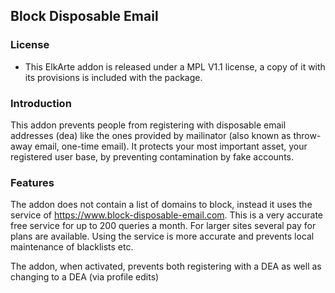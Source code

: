 ## Block Disposable Email

### License
 - This ElkArte addon is released under a MPL V1.1 license, a copy of it with its provisions is included with the package.

### Introduction
This addon prevents people from registering with disposable email addresses (dea) like the ones provided by mailinator (also known as throw-away email, one-time email). It protects your most important asset, your registered user base, by preventing contamination by fake accounts.

### Features
The addon does not contain a list of domains to block, instead it uses the service of https://www.block-disposable-email.com. This is a very accurate free service for up to 200 queries a month. For larger sites several pay for plans are available.  Using the service is more accurate and prevents local maintenance of blacklists etc.

The addon, when activated, prevents both registering with a DEA as well as changing to a DEA (via profile edits)